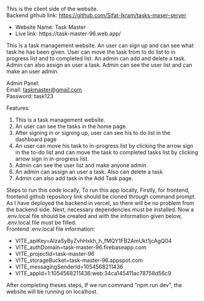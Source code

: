 This is the client side of the website. <br />
Backend github link: https://github.com/Sifat-Ikram/tasks-maser-server
<ul>
  <li>
    Website Name: Task Master
  </li>
  <li>
    Live link: https://task-master-96.web.app/
  </li>
</ul>

This is a task management website. An user can sign up and can see what task he has been given. User can move the task from to do list to in progress list and to completed list. An admin can add and delete a task. Admin can also assign an user a task. Admin can see the user list and can make an user admin.

Admin Panel: <br>
Email: taskmaster@gmail.com<br>
Password: task123<br>

Features:
<ol>
  <li>This is a task management website.</li>
  <li>An user can see the tasks in the home page.</li>
  <li>After signing in or signing up, user can see his to do list in the dashboard page</li>
  <li>An user can move his task to in-progress list by clicking the arrow sign in the to-do list and can move the task to completed tasks list by clicking arrow sign in in-progress list.</li>
  <li>Admin can see the user list and make anyone admin</li>
  <li>An admin can assign an user a task. Also can delete a task</li>
  <li>Admin can also add task in the Add Task page.</li>
</ol>

Steps to run this code locally,
To run this app locally, Firstly, for frontend, frontend github repository link should be cloned through command prompt. As I have deployed the backend in vercel, so there will be no problem from the backend side. Next, necessary dependencies must be installed. Now a .env.local file should be created and with the information given below, .env.local file must be filled. <br />
Frontend .env.local file information: <br />
<ul>
  <li>VITE_apiKey=AIzaSyByZvhHxkh_h_fMQY1FB2AmUkt1jcAgQ04</li>
  <li>VITE_authDomain=task-master-96.firebaseapp.com</li>
  <li>VITE_projectId=task-master-96</li>
  <li>VITE_storageBucket=task-master-96.appspot.com</li>
  <li>VITE_messagingSenderId=1054568211436</li>
  <li>VITE_appId=1:1054568211436:web:34ca145411ac78758d56c9</li>
</ul>

After completing theses steps, If we run command "npm run dev", the website will be running on localhost.
